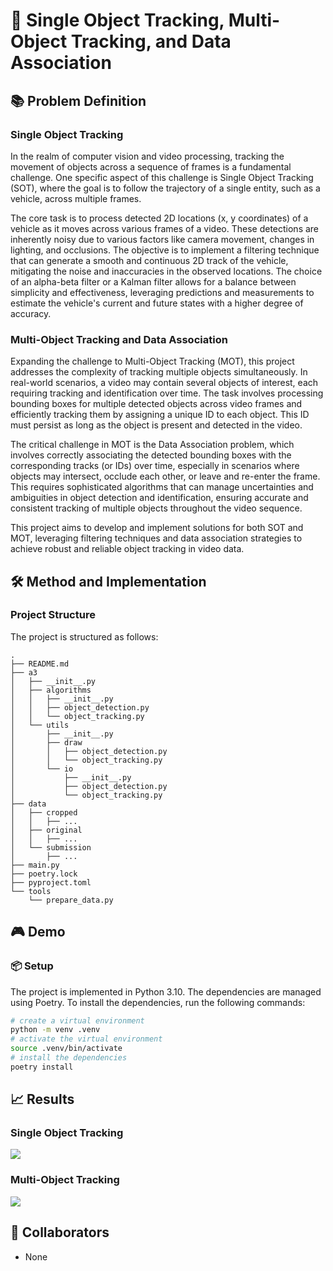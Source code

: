 # 👣 Single Object Tracking, Multi-Object Tracking, and Data Association

## 📚 Problem Definition

### Single Object Tracking

In the realm of computer vision and video processing, tracking the movement of objects across a sequence of frames is a fundamental challenge. One specific aspect of this challenge is Single Object Tracking (SOT), where the goal is to follow the trajectory of a single entity, such as a vehicle, across multiple frames.

The core task is to process detected 2D locations (x, y coordinates) of a vehicle as it moves across various frames of a video. These detections are inherently noisy due to various factors like camera movement, changes in lighting, and occlusions. The objective is to implement a filtering technique that can generate a smooth and continuous 2D track of the vehicle, mitigating the noise and inaccuracies in the observed locations. The choice of an alpha-beta filter or a Kalman filter allows for a balance between simplicity and effectiveness, leveraging predictions and measurements to estimate the vehicle's current and future states with a higher degree of accuracy.

### Multi-Object Tracking and Data Association

Expanding the challenge to Multi-Object Tracking (MOT), this project addresses the complexity of tracking multiple objects simultaneously. In real-world scenarios, a video may contain several objects of interest, each requiring tracking and identification over time. The task involves processing bounding boxes for multiple detected objects across video frames and efficiently tracking them by assigning a unique ID to each object. This ID must persist as long as the object is present and detected in the video.

The critical challenge in MOT is the Data Association problem, which involves correctly associating the detected bounding boxes with the corresponding tracks (or IDs) over time, especially in scenarios where objects may intersect, occlude each other, or leave and re-enter the frame. This requires sophisticated algorithms that can manage uncertainties and ambiguities in object detection and identification, ensuring accurate and consistent tracking of multiple objects throughout the video sequence.

This project aims to develop and implement solutions for both SOT and MOT, leveraging filtering techniques and data association strategies to achieve robust and reliable object tracking in video data.

## 🛠️ Method and Implementation

### Project Structure

The project is structured as follows:

```
.
├── README.md
├── a3
│   ├── __init__.py
│   ├── algorithms
│   │   ├── __init__.py
│   │   ├── object_detection.py
│   │   └── object_tracking.py
│   └── utils
│       ├── __init__.py
│       ├── draw
│       │   ├── object_detection.py
│       │   └── object_tracking.py
│       └── io
│           ├── __init__.py
│           ├── object_detection.py
│           └── object_tracking.py
├── data
│   ├── cropped
│   │   ├── ...
│   ├── original
│   │   ├── ...
│   └── submission
│       ├── ...
├── main.py
├── poetry.lock
├── pyproject.toml
└── tools
    └── prepare_data.py
```

## 🎮 Demo

### 📦 Setup

The project is implemented in Python 3.10. The dependencies are managed using Poetry. To install the dependencies, run the following commands:

```bash
# create a virtual environment
python -m venv .venv
# activate the virtual environment
source .venv/bin/activate
# install the dependencies
poetry install
```

## 📈 Results

### Single Object Tracking

![](./assets/sot.gif)

### Multi-Object Tracking

![](./assets/mot.gif)

## 👥 Collaborators

* None